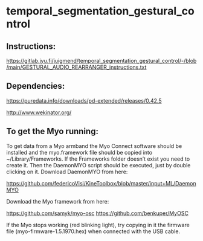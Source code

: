 # temporal_segmentation_gestural_control

## Instructions:

https://gitlab.jyu.fi/juigmend/temporal_segmentation_gestural_control/-/blob/main/GESTURAL_AUDIO_REARRANGER_instructions.txt

## Dependencies:

https://puredata.info/downloads/pd-extended/releases/0.42.5

http://www.wekinator.org/

##  To get the Myo running:

To get data from a Myo armband the Myo Connect software should be installed and the myo.framework file should be copied into ~/Library/Frameworks. If the Frameworks folder doesn’t exist you need to create it. Then the DaemonMYO script should be executed, just by double clicking on it.
Download DaemonMYO from here:

https://github.com/federicoVisi/KineToolbox/blob/master/input+ML/DaemonMYO

Download the Myo framework from here:

https://github.com/samyk/myo-osc
https://github.com/benkuper/MyOSC

If the Myo stops working (red blinking light), try copying in it the firmware file (myo-firmware-1.5.1970.hex) when connected with the USB cable.




